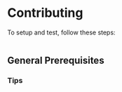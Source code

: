 # Contributing
To setup and test, follow these steps:

```sh
```

## General Prerequisites

### Tips
